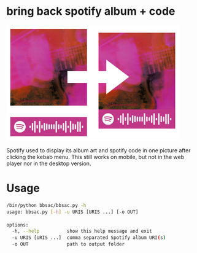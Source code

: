 # bring back spotify album + code

![preview](preview.png)

Spotify used to display its album art and spotify code in one picture after clicking the kebab menu. This still works on mobile, but not in the web player nor in the desktop version.

# Usage

```bash
/bin/python bbsac/bbsac.py -h
usage: bbsac.py [-h] -u URIS [URIS ...] [-o OUT]

options:
  -h, --help          show this help message and exit
  -u URIS [URIS ...]  comma separated Spotify album URI(s)
  -o OUT              path to output folder
```
